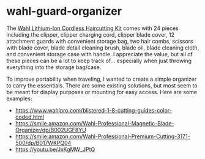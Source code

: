 # wahl-guard-organizer

The [Wahl Lithium-Ion Cordless Haircutting Kit](https://smile.amazon.com/dp/B0799FGHCK) comes with 24 pieces including the clipper, clipper charging cord, clipper blade cover, 12 attachment guards with convenient storage bag, two hair combs, scissors with blade cover, blade detail cleaning brush, blade oil, blade cleaning cloth, and convenient storage case with handle. I appreciate the value, but all of these pieces can be a lot to keep track of... especially when just throwing everything into the storage bag/case.

To improve portability when traveling, I wanted to create a simple organizer to carry the essentials. There are some existing solutions, but most seem to be meant for display purposes or mounting for easy access. Here are some examples:
- https://www.wahlpro.com/blistered-1-8-cutting-guides-color-coded.html
- https://smile.amazon.com/Wahl-Professional-Magnetic-Blade-Organizer/dp/B002UGF8YU
- https://smile.amazon.com/Wahl-Professional-Premium-Cutting-3171-500/dp/B017WKPQ04
- https://youtu.be/JxKgMW_JPtQ


